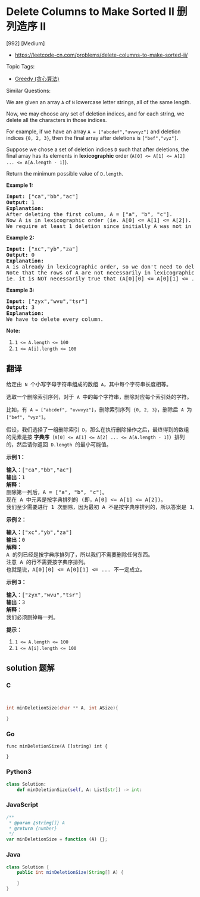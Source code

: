# Delete Columns to Make Sorted II 删列造序 II

[992] [Medium]

- https://leetcode-cn.com/problems/delete-columns-to-make-sorted-ii/

Topic Tags:

- [Greedy (贪心算法)](https://leetcode-cn.com/tag/greedy/)

Similar Questions:

We are given an array `A` of `N` lowercase letter strings, all of the same length.

Now, we may choose any set of deletion indices, and for each string, we delete all the characters in those indices.

For example, if we have an array `A = ["abcdef","uvwxyz"]` and deletion indices `{0, 2, 3}`, then the final array after deletions is `["bef","vyz"]`.

Suppose we chose a set of deletion indices `D` such that after deletions, the final array has its elements in **lexicographic** order (`A[0] <= A[1] <= A[2] ... <= A[A.length - 1]`).

Return the minimum possible value of `D.length`.

**Example 1:**

<pre><strong>Input: </strong><span id="example-input-1-1">["ca","bb","ac"]</span>
<strong>Output: </strong><span id="example-output-1">1</span>
<strong>Explanation: </strong>
After deleting the first column, A = ["a", "b", "c"].
Now A is in lexicographic order (ie. A[0] &lt;= A[1] &lt;= A[2]).
We require at least 1 deletion since initially A was not in lexicographic order, so the answer is 1.
</pre>

**Example 2:**

<pre><strong>Input: </strong><span>["xc","yb","za"]</span>
<strong>Output: </strong><span id="example-output-2">0</span>
<strong>Explanation: </strong>
A is already in lexicographic order, so we don't need to delete anything.
Note that the rows of A are not necessarily in lexicographic order:
ie. it is NOT necessarily true that (A[0][0] &lt;= A[0][1] &lt;= ...)
</pre>

**Example 3:**

<pre><strong>Input: </strong><span id="example-input-3-1">["zyx","wvu","tsr"]</span>
<strong>Output: </strong><span id="example-output-3">3</span>
<strong>Explanation: </strong>
We have to delete every column.
</pre>

**Note:**

1.  `1 <= A.length <= 100`
2.  `1 <= A[i].length <= 100`

## 翻译

给定由  `N`  个小写字母字符串组成的数组  `A`，其中每个字符串长度相等。

选取一个删除索引序列，对于  `A`  中的每个字符串，删除对应每个索引处的字符。

比如，有  `A = ["abcdef", "uvwxyz"]`，删除索引序列  `{0, 2, 3}`，删除后  `A`  为`["bef", "vyz"]`。

假设，我们选择了一组删除索引  `D`，那么在执行删除操作之后，最终得到的数组的元素是按 **字典序**（`A[0] <= A[1] <= A[2] ... <= A[A.length - 1]`）排列的，然后请你返回  `D.length`  的最小可能值。

**示例 1：**

<pre><strong>输入：</strong>["ca","bb","ac"]
<strong>输出：</strong>1
<strong>解释： </strong>
删除第一列后，A = ["a", "b", "c"]。
现在 A 中元素是按字典排列的 (即，A[0] &lt;= A[1] &lt;= A[2])。
我们至少需要进行 1 次删除，因为最初 A 不是按字典序排列的，所以答案是 1。
</pre>

**示例 2：**

<pre><strong>输入：</strong>["xc","yb","za"]
<strong>输出：</strong>0
<strong>解释：</strong>
A 的列已经是按字典序排列了，所以我们不需要删除任何东西。
注意 A 的行不需要按字典序排列。
也就是说，A[0][0] &lt;= A[0][1] &lt;= ... 不一定成立。
</pre>

**示例 3：**

<pre><strong>输入：</strong>["zyx","wvu","tsr"]
<strong>输出：</strong>3
<strong>解释：</strong>
我们必须删掉每一列。
</pre>

**提示：**

1.  `1 <= A.length <= 100`
2.  `1 <= A[i].length <= 100`

## solution 题解

### C

```c


int minDeletionSize(char ** A, int ASize){

}


```

### Go

```golang
func minDeletionSize(A []string) int {

}
```

### Python3

```python
class Solution:
    def minDeletionSize(self, A: List[str]) -> int:

```

### JavaScript

```javascript
/**
 * @param {string[]} A
 * @return {number}
 */
var minDeletionSize = function (A) {};
```

### Java

```java
class Solution {
    public int minDeletionSize(String[] A) {

    }
}
```
